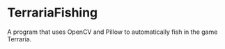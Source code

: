 # TerrariaFishing
A program that uses OpenCV and Pillow to automatically fish in the game Terraria.
